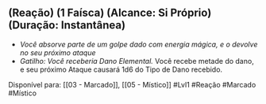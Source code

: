 ## (Reação) (1 Faísca) (Alcance: Si Próprio) (Duração: Instantânea)

- *Você absorve parte de um golpe dado com energia mágica, e o devolve no seu próximo ataque*
- *Gatilho: Você receberia Dano Elemental.* Você recebe metade do dano, e seu próximo Ataque causará 1d6 do Tipo de Dano recebido.

Disponível para: [[03 - Marcado]], [[05 - Místico]]
#Lvl1 #Reação #Marcado #Místico